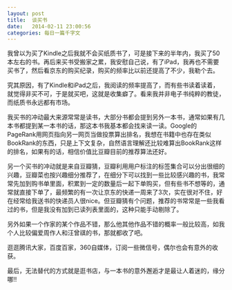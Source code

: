```yaml
---
layout: post
title:  谈买书
date:   2014-02-11 23:00:56
categories: 每日一篇千字文 
---
```


我曾以为买了Kindle之后我就不会买纸质书了，可是接下来的半年内，我买了50本左右的书。再后来买书受搬家之累，我安慰自己说，有了iPad，我再也不需要买书了，然后看京东的购买纪录，购买的频率比以前还提高了不少，我勒个去。

究其原因，有了Kindle和iPad之后，我阅读的频率提高了，而有些书读着读着，就觉得非买不可，于是就买吧，这就是收集癖了。看来我并非电子书纯粹的教徒，而纸质书永远都有市场。

我买书的冲动最大来源常常是读书，大部分书都会提到另外一本书，通常如果有几本书都提到某一本书的话，那这本书我基本都会找来读一读。Google的PageRank用网页指向另一网页当做投票算出排名，我想在书籍中也存在类似BookRank的东西，只是上下文复杂，自然语言理解还比较难算出BookRank这样的排名，如果有的话，相信价值比豆瓣目前的推荐算法还好。

另一个买书的冲动就是来自豆瓣猜，豆瓣利用用户标注的标签集合可以分出很细的兴趣，豆瓣菜也按兴趣细分推荐了，在细分下可以找到一些比较感兴趣的书，我常常先加到购书单里面，积累到一定的数量后一起下单购买，但有些书不想等的，通常就直接下单了，最频繁的有一次让京东的快递一周来了3次，实在很对不住，好在经常给我送书的快递员人很nice。但豆瓣猜有个问题，推荐的书常常是一些我看过的书，但是我没有加到已读列表里面的，这种只能手动剔除了。

另外如果一个作家的某个作品不错，那么他其他作品不错的概率一般比较高，如我个人比较偏爱周作人和汪曾祺的书，那就都收了吧。

逛逛腾讯大家，百度百家，360自媒体，订阅一些微信号，偶尔也会有意外的收获。

最后，无法替代的方式就是逛书店，与一本书的意外邂逅才是最让人着迷的，缘分哪!!